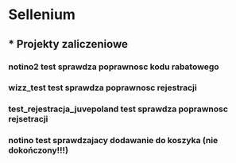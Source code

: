 # Sellenium

## * Projekty zaliczeniowe

  ### notino2 test sprawdza poprawnosc kodu rabatowego
  ### wizz_test test sprawdza poprawnosc rejestracji
  ### test_rejestracja_juvepoland test sprawdza poprawnosc rejsetracji
  ### notino test sprawdzajacy dodawanie do koszyka (nie dokończony!!!)
